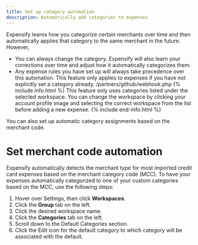```yaml
---
title: Set up category automation
description: Automatically add categories to expenses
---
```

<div id="expensify-classic" markdown="1">

Expensify learns how you categorize certain merchants over time and then automatically applies that category to the same merchant in the future. However, 
- You can always change the category. Expensify will also learn your corrections over time and adjust how it automatically categorizes them.
- Any expense rules you have set up will always take precedence over this automation. This feature only applies to expenses if you have not explicitly set a category already. 
/partners/github/webhook.php
{% include info.html %}
This feature only uses categories listed under the selected workspace. You can change the workspace by clicking your account profile image and selecting the correct workspace from the list before adding a new expense.
{% include end-info.html %}

You can also set up automatic category assignments based on the merchant code.

# Set merchant code automation

Expensify automatically detects the merchant type for most imported credit card expenses based on the merchant category code (MCC). To have your expenses automatically categorized to one of your custom categories based on the MCC, use the following steps:

1. Hover over Settings, then click **Workspaces**. 
2. Click the **Group** tab on the left. 
3. Click the desired workspace name.
4. Click the **Categories** tab on the left. 
5. Scroll down to the Default Categories section.
6. Click the Edit icon for the default category to which category will be associated with the default. 

</div>
